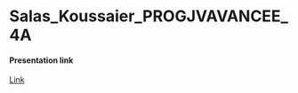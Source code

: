 # Salas_Koussaier_PROGJVAVANCEE_4A

#### Presentation link 
[Link](https://www.canva.com/design/DAFvoDd2Ff4/YfhL3hSeRloQaUp5jEqIPw/view?utm_content=DAFvoDd2Ff4&utm_campaign=designshare&utm_medium=link&utm_source=publishsharelink) 

